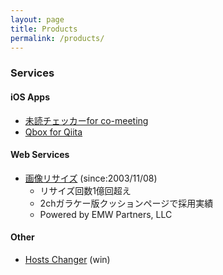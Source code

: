 ```yaml
---
layout: page
title: Products
permalink: /products/
---
```


### Services

#### iOS Apps

- [未読チェッカーfor co-meeting](/apps/co-meeting-123.html)  
- [Qbox for Qiita](/apps/qbox.html)

#### Web Services
- [画像リサイズ](http://srea.jp/) (since:2003/11/08)
  - リサイズ回数1億回超え
  - 2chガラケー版クッションページで採用実績
  - Powered by EMW Partners, LLC

#### Other

- [Hosts Changer](/HostsChanger/) (win)
